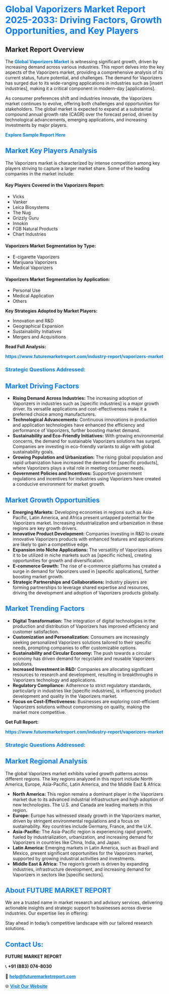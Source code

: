 <h1 style="color: #007BFF;">Global Vaporizers Market Report 2025-2033: Driving Factors, Growth Opportunities, and Key Players</h1>

<section id="overview">
<h2>Market Report Overview</h2>
<p>The <a href="https://www.futuremarketreport.com/industry-report/vaporizers-market" style="color: #007BFF; text-decoration: none;"><strong>Global Vaporizers Market</strong></a> is witnessing significant growth, driven by increasing demand across various industries. This report delves into the key aspects of the Vaporizers market, providing a comprehensive analysis of its current status, future potential, and challenges. The demand for Vaporizers has surged due to its wide-ranging applications in industries such as [insert industries], making it a critical component in modern-day [applications].</p>
<p>As consumer preferences shift and industries innovate, the Vaporizers market continues to evolve, offering both challenges and opportunities for stakeholders. The global market is expected to expand at a substantial compound annual growth rate (CAGR) over the forecast period, driven by technological advancements, emerging applications, and increasing investments by major players.</p>
</section>

<section id="overview">
<p><a href="https://www.futuremarketreport.com/request-sample/reportId=58529" style="color: #007BFF; text-decoration: none;"><strong>Explore Sample Report Here</strong></a></p>
</section>

<section id="key-players">
<h2 style="color: #007BFF;">Market Key Players Analysis</h2>
<p>The Vaporizers market is characterized by intense competition among key players striving to capture a larger market share. Some of the leading companies in the market include:</p>
<h4>Key Players Covered in the Vaporizers Report:</h4>
<ul><li>Vicks</li><li>Vanker</li><li>Leica Biosystems</li><li>The Nug</li><li>Grizzly Guru</li><li>Innokin</li><li>FGB Natural Products</li><li>Chart Industries</li></ul>
<h4>Vaporizers Market Segmentation by Type:</h4>
<ul><li>E-cigarette Vaporizers</li><li>Marijuana Vaporizers</li><li>Medical Vaporizers</li></ul>

<h4>Vaporizers Market Segmentation by Application:</h4>
<ul><li>Personal Use</li><li>Medical Application</li><li>Others</li></ul>
<p><strong>Key Strategies Adopted by Market Players:</strong></p>
<ul>
<li>Innovation and R&D</li>
<li>Geographical Expansion</li>
<li>Sustainability Initiatives</li>
<li>Mergers and Acquisitions</li>
</ul>
</section>

<section>
<p><strong>Read Full Analysis: </strong></p><a href="https://www.futuremarketreport.com/industry-report/vaporizers-market" style="color: #007BFF; text-decoration: none;"><strong>https://www.futuremarketreport.com/industry-report/vaporizers-market</strong></a>
<h3 style="color: #007BFF;">Strategic Questions Addressed:</h3>
</section>

<section id="driving-factors">
<h2 style="color: #007BFF;">Market Driving Factors</h2>
<ul>
<li><strong>Rising Demand Across Industries:</strong> The increasing adoption of Vaporizers in industries such as [specific industries] is a major growth driver. Its versatile applications and cost-effectiveness make it a preferred choice among manufacturers.</li>
<li><strong>Technological Advancements:</strong> Continuous innovations in production and application technologies have enhanced the efficiency and performance of Vaporizers, further boosting market demand.</li>
<li><strong>Sustainability and Eco-Friendly Initiatives:</strong> With growing environmental concerns, the demand for sustainable Vaporizers solutions has surged. Companies are investing in eco-friendly variants to align with global sustainability goals.</li>
<li><strong>Growing Population and Urbanization:</strong> The rising global population and rapid urbanization have increased the demand for [specific products], where Vaporizers plays a vital role in meeting consumer needs.</li>
<li><strong>Government Policies and Incentives:</strong> Supportive government regulations and incentives for industries using Vaporizers have created a conducive environment for market growth.</li>
</ul>
</section>

<section id="growth-opportunities">
<h2 style="color: #007BFF;">Market Growth Opportunities</h2>
<ul>
<li><strong>Emerging Markets:</strong> Developing economies in regions such as Asia-Pacific, Latin America, and Africa present untapped potential for the Vaporizers market. Increasing industrialization and urbanization in these regions are key growth drivers.</li>
<li><strong>Innovative Product Development:</strong> Companies investing in R&D to create innovative Vaporizers products with enhanced features and applications are likely to gain a competitive edge.</li>
<li><strong>Expansion into Niche Applications:</strong> The versatility of Vaporizers allows it to be utilized in niche markets such as [specific niches], creating opportunities for growth and diversification.</li>
<li><strong>E-commerce Growth:</strong> The rise of e-commerce platforms has created a surge in demand for Vaporizers used in [specific applications], further boosting market growth.</li>
<li><strong>Strategic Partnerships and Collaborations:</strong> Industry players are forming partnerships to leverage shared expertise and resources, driving the development and adoption of Vaporizers products globally.</li>
</ul>
</section>

<section id="trending-factors">
<h2 style="color: #007BFF;">Market Trending Factors</h2>
<ul>
<li><strong>Digital Transformation:</strong> The integration of digital technologies in the production and distribution of Vaporizers has improved efficiency and customer satisfaction.</li>
<li><strong>Customization and Personalization:</strong> Consumers are increasingly seeking personalized Vaporizers solutions tailored to their specific needs, prompting companies to offer customizable options.</li>
<li><strong>Sustainability and Circular Economy:</strong> The push towards a circular economy has driven demand for recyclable and reusable Vaporizers solutions.</li>
<li><strong>Increased Investment in R&D:</strong> Companies are allocating significant resources to research and development, resulting in breakthroughs in Vaporizers technology and applications.</li>
<li><strong>Regulatory Compliance:</strong> Adherence to strict regulatory standards, particularly in industries like [specific industries], is influencing product development and quality in the Vaporizers market.</li>
<li><strong>Focus on Cost-Effectiveness:</strong> Businesses are exploring cost-efficient Vaporizers solutions without compromising on quality, making the market more competitive.</li>
</ul>
</section>

<section>
<p><strong>Get Full Report: </strong></p><a href="https://www.futuremarketreport.com/industry-report/vaporizers-market" style="color: #007BFF; text-decoration: none;"><strong>https://www.futuremarketreport.com/industry-report/vaporizers-market</strong></a>
<h3 style="color: #007BFF;">Strategic Questions Addressed:</h3>
</section>


<section id="regional-analysis">
<h2 style="color: #007BFF;">Market Regional Analysis</h2>
<p>The global Vaporizers market exhibits varied growth patterns across different regions. The key regions analyzed in this report include North America, Europe, Asia-Pacific, Latin America, and the Middle East & Africa:</p>
<ul>
<li><strong>North America:</strong> This region remains a dominant player in the Vaporizers market due to its advanced industrial infrastructure and high adoption of new technologies. The U.S. and Canada are leading markets in this region.</li>
<li><strong>Europe:</strong> Europe has witnessed steady growth in the Vaporizers market, driven by stringent environmental regulations and a focus on sustainability. Key countries include Germany, France, and the U.K.</li>
<li><strong>Asia-Pacific:</strong> The Asia-Pacific region is experiencing rapid growth, fueled by industrialization, urbanization, and increasing demand for Vaporizers in countries like China, India, and Japan.</li>
<li><strong>Latin America:</strong> Emerging markets in Latin America, such as Brazil and Mexico, present significant opportunities for the Vaporizers market, supported by growing industrial activities and investments.</li>
<li><strong>Middle East & Africa:</strong> The region’s growth is driven by expanding industries, infrastructure development, and increasing demand for Vaporizers in sectors like [specific sectors].</li>
</ul>
</section>

<footer>
<h2 style="color: #007BFF;">About FUTURE MARKET REPORT</h2>
<p>We are a trusted name in market research and advisory services, delivering actionable insights and strategic support to businesses across diverse industries. Our expertise lies in offering:</p>

<p>Stay ahead in today’s competitive landscape with our tailored research solutions.</p>

<h2 style="color: #007BFF;">Contact Us:</h2>
<p><strong>FUTURE MARKET REPORT</strong></p>
<p>📞 <strong>+91 (883) 074-8030</strong></p>
<p>📧 <strong><a href="mailto:help@futuremarketreport.com" style="color: #007BFF;">help@futuremarketreport.com</a></strong></p>
<p>🌐 <strong><a href="https://www.futuremarketreport.com/" style="color: #007BFF;">Visit Our Website</a></strong></p>
</footer>